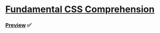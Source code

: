 # [Fundamental CSS Comprehension](https://developer.mozilla.org/en-US/docs/Learn/CSS/Building_blocks)

### [Preview](https://dilshadahammed.github.io/Mulearn-WebDev-tasks/Fundamental-CSS/) :white_check_mark:
